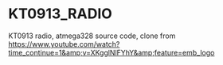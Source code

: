 # KT0913_RADIO
KT0913 radio, atmega328 source code, clone from https://www.youtube.com/watch?time_continue=1&amp;v=XKgglNlFYhY&amp;feature=emb_logo
